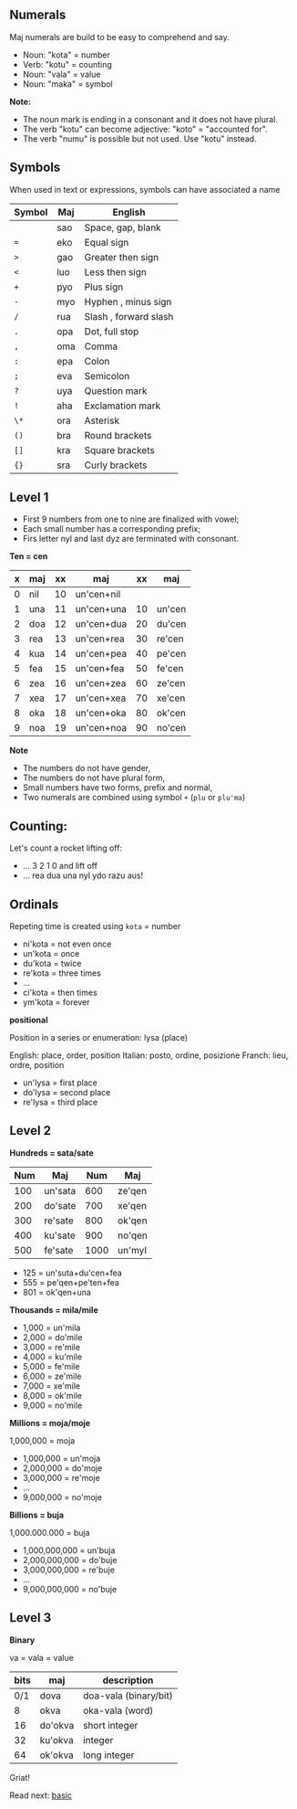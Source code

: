 ## Numerals 

Maj numerals are build to be easy to comprehend and say.

* Noun: "kota" = number
* Verb: "kotu" = counting
* Noun: "vala" = value
* Noun: "maka" = symbol

**Note:**

* The noun mark is ending in a consonant and it does not have plural.
* The verb "kotu" can become adjective: "koto" = "accounted for".
* The verb "numu" is possible but not used. Use "kotu" instead.

## Symbols

When used in text or expressions, symbols can have associated a name

Symbol | Maj    | English
-------|--------|---------------------
  ` `  | sao    | Space, gap, blank
  `=`  | eko    | Equal sign
  `>`  | gao    | Greater then sign
  `<`  | luo    | Less then sign
  `+`  | pyo    | Plus sign 
  `-`  | myo    | Hyphen , minus sign 
  `/`  | rua    | Slash , forward slash 
  `.`  | opa    | Dot, full stop 
  `,`  | oma    | Comma 
  `:`  | epa    | Colon 
  `;`  | eva    | Semicolon 
  `?`  | uya    | Question mark 
  `!`  | aha    | Exclamation mark 
  `\*` | ora    | Asterisk 
  `()` | bra    | Round brackets 
  `[]` | kra    | Square brackets 
  `{}` | sra    | Curly brackets 

## Level 1

* First 9 numbers from one to nine are finalized with vowel;
* Each small number has a corresponding prefix;
* Firs letter nyl and last dyz are terminated with consonant.

**Ten = cen** 

x | maj  | xx | maj          | xx | maj    |
--|------|----|--------------|----|--------|
0 | nil  | 10 | un'cen+nil   |    |        |
1 | una  | 11 | un'cen+una   | 10 | un'cen |
2 | doa  | 12 | un'cen+dua   | 20 | du'cen |
3 | rea  | 13 | un'cen+rea   | 30 | re'cen |
4 | kua  | 14 | un'cen+pea   | 40 | pe'cen |
5 | fea  | 15 | un'cen+fea   | 50 | fe'cen |
6 | zea  | 16 | un'cen+zea   | 60 | ze'cen |
7 | xea  | 17 | un'cen+xea   | 70 | xe'cen |
8 | oka  | 18 | un'cen+oka   | 80 | ok'cen |
9 | noa  | 19 | un'cen+noa   | 90 | no'cen | 


**Note** 

* The numbers do not have gender,
* The numbers do not have plural form,
* Small numbers have two forms, prefix and normal,
* Two numerals are combined using symbol `+` (`plu` or `plu'ma`)

## Counting:

Let's count a rocket lifting off:

* ... 3 2 1 0 and lift off
* ... rea dua una nyl ydo razu aus!
                                         
## Ordinals
         
Repeting time is created using `kota` = number

* ni'kota = not even once
* un'kota = once
* du'kota = twice
* re'kota = three times
* ...
* ci'kota = then times
* ym'kota = forever
          
**positional**

Position in a series or enumeration: lysa (place)

English: place, order, position
Italian: posto, ordine, posizione
Franch:  lieu,  ordre, position

* un'lysa = first place
* do'lysa = second place
* re'lysa = third place

## Level 2

**Hundreds = sata/sate**

 Num |  Maj      |  Num | Maj
-----|-----------|------|-------------
 100 |  un'sata  |  600 |  ze'qen
 200 |  do'sate  |  700 |  xe'qen
 300 |  re'sate  |  800 |  ok'qen
 400 |  ku'sate  |  900 |  no'qen
 500 |  fe'sate  | 1000 |  un'myl 


* 125 = un'suta+du'cen+fea
* 555 = pe'qen+pe'ten+fea
* 801 = ok'qen+una


**Thousands = mila/mile**

* 1,000 = un'mila
* 2,000 = do'mile
* 3,000 = re'mile
* 4,000 = ku'mile
* 5,000 = fe'mile
* 6,000 = ze'mile
* 7,000 = xe'mile
* 8,000 = ok'mile
* 9,000 = no'mile


**Millions  = moja/moje**

1,000,000  = moja

* 1,000,000 = un'moja
* 2,000,000 = do'moje
* 3,000,000 = re'moje
* ...
* 9,000,000 = no'moje


**Billions = buja**

1,000.000.000   = buja


* 1,000,000,000 = un'buja
* 2,000,000,000 = do'buje
* 3,000,000,000 = re'buje
* ...
* 9,000,000,000 = no'buje


## Level 3

**Binary**

va = vala = value

bits| maj      | description
----|----------|----------------------
0/1 | dova     | doa-vala (binary/bit)
8   | okva     | oka-vala (word)
16  | do'okva  | short integer
32  | ku'okva  | integer
64  | ok'okva  | long integer

Griat!

Read next: [basic](basic.md)

